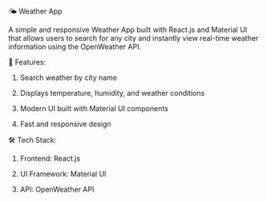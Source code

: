 🌤️ Weather App

A simple and responsive Weather App built with React.js and Material UI that allows users to search for any city and instantly view real-time weather information using the OpenWeather API.

🚀 Features:

1. Search weather by city name

2.  Displays temperature, humidity, and weather conditions

3.  Modern UI built with Material UI components

4.  Fast and responsive design



🛠️ Tech Stack:

1. Frontend: React.js

2. UI Framework: Material UI

3. API: OpenWeather API
